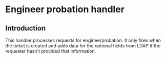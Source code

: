 # Engineer probation handler

## Introduction

This handler processes requests for engineerprobation. It only fires when the ticket is created and adds data for the optional fields from LDAP if the requester hasn't provided that information.
